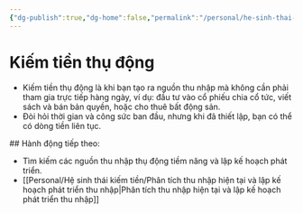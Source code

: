 ```yaml
---
{"dg-publish":true,"dg-home":false,"permalink":"/personal/he-sinh-thai-kiem-tien/kiem-tien-thu-dong/","dgPassFrontmatter":true,"noteIcon":"","updated":"2025-01-14T22:28:22.099+07:00"}
---
```


# Kiếm tiền thụ động
- Kiếm tiền thụ động là khi bạn tạo ra nguồn thu nhập mà không cần phải tham gia trực tiếp hàng ngày, ví dụ: đầu tư vào cổ phiếu chia cổ tức, viết sách và bán bản quyền, hoặc cho thuê bất động sản.
- Đòi hỏi thời gian và công sức ban đầu, nhưng khi đã thiết lập, bạn có thể có dòng tiền liên tục.

​## Hành động tiếp theo:
- Tìm kiếm các nguồn thu nhập thụ động tiềm năng và lập kế hoạch phát triển.
- [[Personal/Hệ sinh thái kiếm tiền/Phân tích thu nhập hiện tại và lập kế hoạch phát triển thu nhập\|Phân tích thu nhập hiện tại và lập kế hoạch phát triển thu nhập]]